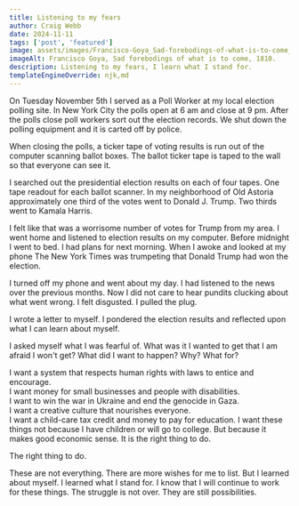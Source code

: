 ```yaml
---
title: Listening to my fears
author: Craig Webb
date: 2024-11-11
tags: ['post', 'featured']
image: assets/images/Francisco-Goya_Sad-forebodings-of-what-is-to-come_1810.jpeg
imageAlt: Francisco Goya, Sad forebodings of what is to come, 1810.
description: Listening to my fears, I learn what I stand for. 
templateEngineOverride: njk,md
---
```

On Tuesday November 5th I served as a Poll Worker at my local election polling site. In New York City the polls open at 6 am and close at 9 pm. After the polls close poll workers sort out the election records. We shut down the polling equipment and it is carted off by police.

When closing the polls, a ticker tape of voting results is run out of the computer scanning ballot boxes. The ballot ticker tape is taped to the wall so that everyone can see it.

I searched out the presidential election results on each of four tapes. One tape readout for each ballot scanner. In my neighborhood of Old Astoria approximately one third of the votes went to Donald J. Trump. Two thirds went to Kamala Harris.

I felt like that was a worrisome number of votes for Trump from my area. I went home and listened to election results on my computer. Before midnight I went to bed. I had plans for next morning. When I awoke and looked at my phone The New York Times was trumpeting that Donald Trump had won the election.

I turned off my phone and went about my day. I had listened to the news over the previous months. Now I did not care to hear pundits clucking about what went wrong. I felt disgusted. I pulled the plug.

I wrote a letter to myself. I pondered the election results and reflected upon what I can learn about myself.

I asked myself what I was fearful of. What was it I wanted to get that I am afraid I won't get? What did I want to happen? Why? What for?

I want a system that respects human rights with laws to entice and encourage.  
I want money for small businesses and people with disabilities.  
I want to win the war in Ukraine and end the genocide in Gaza.  
I want a creative culture that nourishes everyone.  
I want a child-care tax credit and money to pay for education. I want these things not because I have children or will go to college. But because it makes good economic sense. It is the right thing to do.

The right thing to do.

These are not everything. There are more wishes for me to list. But I learned about myself. I learned what I stand for. I know that I will continue to work for these things. The struggle is not over. They are still possibilities.

